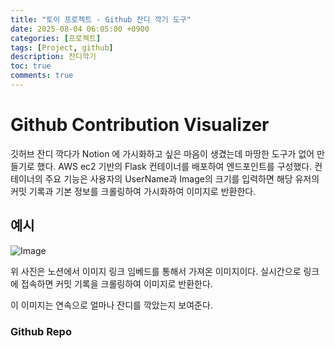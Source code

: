 ```yaml
---
title: "토이 프로젝트 - Github 잔디 깍기 도구"
date: 2025-08-04 06:05:00 +0900
categories: [프로젝트]
tags: [Project, github]
description: 잔디깍기
toc: true
comments: true
---
```


# Github Contribution Visualizer

깃허브 잔디 깍다가 Notion 에 가시화하고 싶은 마음이 생겼는데 마땅한 도구가 없어 만들기로 했다. AWS ec2 기반의 Flask 컨테이너를 배포하여 엔드포인트를 구성했다. 컨테이너의 주요 기능은 사용자의 UserName과 Image의 크기를 입력하면 해당 유저의 커밋 기록과 기본 정보를 크롤링하여 가시화하여 이미지로 반환한다. 

## 예시

![Image](https://prod-files-secure.s3.us-west-2.amazonaws.com/e6db513d-ec54-40ff-aa74-2487b0bcfe15/1d5ecaae-da44-4a3c-b1f2-598773cfaacc/1500x487.png?X-Amz-Algorithm=AWS4-HMAC-SHA256&X-Amz-Content-Sha256=UNSIGNED-PAYLOAD&X-Amz-Credential=ASIAZI2LB466RU6KPJL5%2F20250804%2Fus-west-2%2Fs3%2Faws4_request&X-Amz-Date=20250804T071401Z&X-Amz-Expires=3600&X-Amz-Security-Token=IQoJb3JpZ2luX2VjEAcaCXVzLXdlc3QtMiJHMEUCIQD5%2F2W5H8VMD8LFSU5ldIwAvdpqavGWWxePjUbrsr1B8gIgW7FdT08gMcqnQdjzqLVqhW%2FzXfAF2%2FchlmCOa8LKBWAq%2FwMIQBAAGgw2Mzc0MjMxODM4MDUiDEddjksYxdGlNrqsYyrcAwK3nW43a69MrklBU%2FRw%2FdSJDN5qmL52WsBE6soWhdpalMpn%2Bcwtso8VRE6y52dvsMExe0ZOSmqdNXyMnzLXr4%2FvrEf%2F3gQLWW9p6s1wzx%2FmKGFCu09P%2B1GVTVBx1WS7mheuAVAsVum4mrjvZBsySOI0bsYrCyziBu%2B%2F3BTih9ROqDKFN0z5zAaDe8rfgjVavV5vGR16EaKxJPIAcM1NJ4sm16H3b6C1UuaZxOoF%2FdFfk7CJlGD40ds0slwSUA9qllrKgrig2yZZRtsQ6k1S%2F2Ipi1k9GXbaCowRupHkZWuwRe5wNAqi4qIOlhhiz9Cg0gjIKy1H%2BkjflZ00mlvoagEENSv3bNaIFUyj3cRg7mVVMCAtspjwg%2FeGIOqbXpA6qf%2B1oJaSkkBAM6uchxJ5G%2FuX4ithyl1B60VCuGn7B%2Fs6kRxDfqcAD2hAREPqVhhiFyt9CPZyQO3GrW%2ByIj6RbMYHOzb0QDM%2BXIQnUXfvyPHrX7BNDJZ8KJKzho8WxfsPOaf%2FqlsN4qaIGp87tr4lvjqsFCaiOhJ%2FfRk8dwOAUucIihGTnDvR8QDX%2FrpVwdpxCgY3%2FJQlc9lHkXVN8PQC3HFzVOdMkXIy%2FIlztE4aw7zFvtsQGcZPOVvRjPcHMKW4wcQGOqUBRIgqaABshinbiaIkJa4aOERcfWLxPKmip4X1OBEMrUIpjBVgPrYwCkCRh%2BrDY3RH1o1DZoq2LUFUdfOW3jNJqSQPS2b0npZopYqiCSvwwudzo6gSaoJhnYIF4GImFNfTlwbqHNbNLo0igxATvUOw8Ip4hfoqm9b1Rf0B%2FaA4l%2BOAM%2FItzl0D9sXLE0m0tnk%2BodZ8lqCRfpokct5V%2BvZPuCW7ZJ7F&X-Amz-Signature=4f0d0aa40f78fc6846f54cdf0f99e0b129a388a6f7fe743d92e63794b4286f72&X-Amz-SignedHeaders=host&x-amz-checksum-mode=ENABLED&x-id=GetObject)

위 사진은 노션에서 이미지 링크 임베드를 통해서 가져온 이미지이다. 실시간으로 링크에 접속하면 커밋 기록을 크롤링하여 이미지로 반환한다. 

이 이미지는 연속으로 얼마나 잔디를 깍았는지 보여준다. 

### Github Repo


